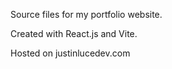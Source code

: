 Source files for my portfolio website.

Created with React.js and Vite.

Hosted on justinlucedev.com
